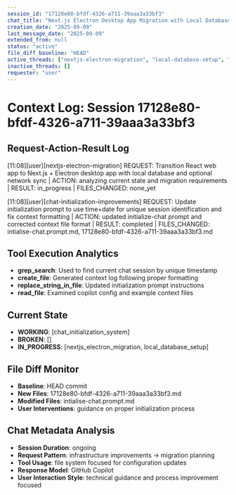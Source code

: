 ```yaml
---
session_id: "17128e80-bfdf-4326-a711-39aaa3a33bf3"
chat_title: "Next.js Electron Desktop App Migration with Local Database"
creation_date: "2025-09-09"
last_message_date: "2025-09-09"
extended_from: null
status: "active"
file_diff_baseline: "HEAD"
active_threads: ["nextjs-electron-migration", "local-database-setup", "chat-initialization-improvements"]
inactive_threads: []
requester: "user"
---
```


# Context Log: Session 17128e80-bfdf-4326-a711-39aaa3a33bf3

## Request-Action-Result Log

[11:08][user][nextjs-electron-migration] REQUEST: Transition React web app to Next.js + Electron desktop app with local database and optional network sync | ACTION: analyzing current state and migration requirements | RESULT: in_progress | FILES_CHANGED: none_yet

[11:08][user][chat-initialization-improvements] REQUEST: Update initialization prompt to use time+date for unique session identification and fix context formatting | ACTION: updated initialize-chat prompt and corrected context file format | RESULT: completed | FILES_CHANGED: intialise-chat.prompt.md, 17128e80-bfdf-4326-a711-39aaa3a33bf3.md

## Tool Execution Analytics

- **grep_search**: Used to find current chat session by unique timestamp
- **create_file**: Generated context log following proper formatting
- **replace_string_in_file**: Updated initialization prompt instructions
- **read_file**: Examined copilot config and example context files

## Current State

- **WORKING**: [chat_initialization_system]
- **BROKEN**: []
- **IN_PROGRESS**: [nextjs_electron_migration, local_database_setup]

## File Diff Monitor

- **Baseline**: HEAD commit
- **New Files**: 17128e80-bfdf-4326-a711-39aaa3a33bf3.md
- **Modified Files**: intialise-chat.prompt.md
- **User Interventions**: guidance on proper initialization process

## Chat Metadata Analysis

- **Session Duration**: ongoing
- **Request Pattern**: infrastructure improvements -> migration planning
- **Tool Usage**: file system focused for configuration updates
- **Response Model**: GitHub Copilot
- **User Interaction Style**: technical guidance and process improvement focused
